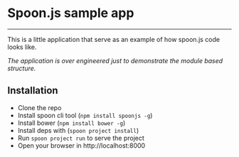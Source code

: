 # Spoon.js sample app #
---

This is a little application that serve as an example of how spoon.js code looks like.

*The application is over engineered just to demonstrate the module based structure.*

## Installation ##

- Clone the repo
- Install spoon cli tool (`npm install spoonjs -g`)
- Install bower (`npm install bower -g`)
- Install deps with (`spoon project install`)
- Run `spoon project run` to serve the project
- Open your browser in http://localhost:8000
